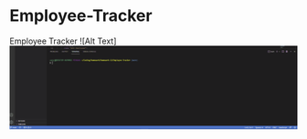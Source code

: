 # Employee-Tracker
Employee Tracker
![Alt Text]
![Alt Text](https://github.com/coryjpiette/Employee-Tracker/blob/main/assets/employee-tracker.gif)
